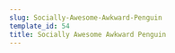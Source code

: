 ```yaml
---
slug: Socially-Awesome-Awkward-Penguin
template_id: 54
title: Socially Awesome Awkward Penguin
---
```

